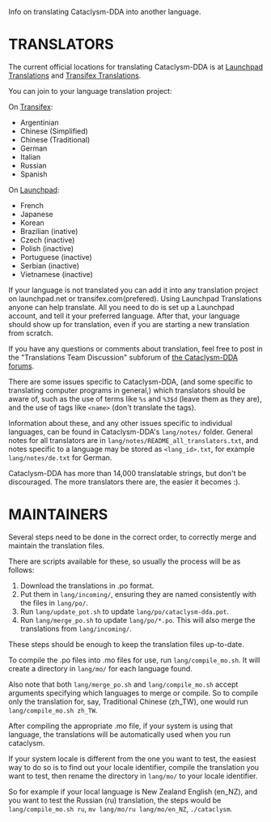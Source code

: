 Info on translating Cataclysm-DDA into another language.


TRANSLATORS
===========

The current official locations for translating Cataclysm-DDA is at
[Launchpad Translations](https://translations.launchpad.net/cdda) and [Transifex Translations](https://www.transifex.com/projects/p/cataclysm-dda).

You can join to your language translation project:

On [Transifex](https://www.transifex.com/projects/p/cataclysm-dda/):
* Argentinian
* Chinese (Simplified)
* Chinese (Traditional)
* German
* Italian
* Russian
* Spanish

On [Launchpad](https://translations.launchpad.net/cdda):
* French
* Japanese
* Korean
* Brazilian (inative)
* Czech (inactive)
* Polish (inactive)
* Portuguese (inactive)
* Serbian (inactive)
* Vietnamese (inactive)

If your language is not translated you can add it into any translation project on launchpad.net or transifex.com(prefered).
Using Launchpad Translations anyone can help translate.
All you need to do is set up a Launchpad account,
and tell it your preferred language.
After that, your language should show up for translation,
even if you are starting a new translation from scratch.

If you have any questions or comments about translation,
feel free to post in the "Translations Team Discussion" subforum of
[the Cataclysm-DDA forums](http://smf.cataclysmdda.com/).

There are some issues specific to Cataclysm-DDA,
(and some specific to translating computer programs in general,)
which translators should be aware of,
such as the use of terms like `%s` and `%3$d` (leave them as they are),
and the use of tags like `<name>` (don't translate the tags).

Information about these,
and any other issues specific to individual languages,
can be found in Cataclysm-DDA's `lang/notes/` folder.
General notes for all translators are in
`lang/notes/README_all_translators.txt`,
and notes specific to a language may be stored as `<lang_id>.txt`,
for example `lang/notes/de.txt` for German.

Cataclysm-DDA has more than 14,000 translatable strings,
but don't be discouraged.
The more translators there are,
the easier it becomes :).


MAINTAINERS
===========

Several steps need to be done in the correct order,
to correctly merge and maintain the translation files.

There are scripts available for these,
so usually the process will be as follows:

1. Download the translations in .po format.
2. Put them in `lang/incoming/`,
   ensuring they are named consistently with the files in `lang/po/`.
3. Run `lang/update_pot.sh` to update `lang/po/cataclysm-dda.pot`.
4. Run `lang/merge_po.sh` to update `lang/po/*.po`.
   This will also merge the translations from `lang/incoming/`.

These steps should be enough to keep the translation files up-to-date.

To compile the .po files into .mo files for use,
run `lang/compile_mo.sh`.
It will create a directory in `lang/mo/` for each language found.

Also note that both `lang/merge_po.sh` and `lang/compile_mo.sh`
accept arguments specifying which languages to merge or compile.
So to compile only the translation for, say, Traditional Chinese (zh_TW),
one would run `lang/compile_mo.sh zh_TW`.

After compiling the appropriate .mo file,
if your system is using that language,
the translations will be automatically used when you run cataclysm.

If your system locale is different from the one you want to test,
the easiest way to do so is to find out your locale identifier,
compile the translation you want to test,
then rename the directory in `lang/mo/` to your locale identifier.

So for example if your local language is New Zealand English (en_NZ),
and you want to test the Russian (ru) translation,
the steps would be `lang/compile_mo.sh ru`,
`mv lang/mo/ru lang/mo/en_NZ`,
`./cataclysm`.
